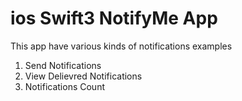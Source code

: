 # ios Swift3 NotifyMe App


This app have various kinds of notifications examples

1. Send Notifications
2. View Delievred Notifications
3. Notifications Count
